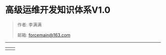 # 高级运维开发知识体系V1.0

> 作者: 李满满
>
> 邮箱: forcemain@163.com

---



|      |      |
| ---- | ---- |
|      |      |

